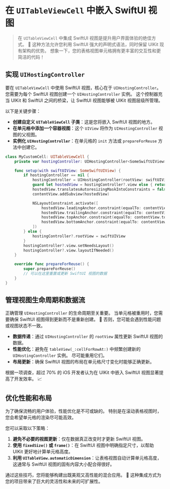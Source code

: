 ﻿# 在 `UITableViewCell` 中嵌入 SwiftUI 视图

> 在 `UITableViewCell` 中集成 SwiftUI 视图是提升用户界面体验的绝佳方式。 🚀 这种方法允许您利用 SwiftUI 强大的声明式语法，同时保留 UIKit 现有架构的优势。 想象一下，您的表格视图单元格拥有更丰富的交互性和更简洁的代码！

## 实现 `UIHostingController`

要在 `UITableViewCell` 中使用 SwiftUI 视图，核心在于 `UIHostingController`。 您需要为每个 SwiftUI 视图创建一个 `UIHostingController` 实例。 这个控制器充当 UIKit 和 SwiftUI 之间的桥梁，让 SwiftUI 视图能够被 UIKit 视图层级所管理。

以下是关键步骤：

*   **创建自定义 `UITableViewCell` 子类**：这是您将嵌入 SwiftUI 视图的地方。
*   **在单元格中添加一个容器视图**：这个 `UIView` 将作为 `UIHostingController` 视图的父视图。
*   **实例化 `UIHostingController`**：在单元格的 `init` 方法或 `prepareForReuse` 方法中创建它。

```swift
class MyCustomCell: UITableViewCell {
    private var hostingController: UIHostingController<SomeSwiftUIView>?

    func setup(with swiftUIView: SomeSwiftUIView) {
        if hostingController == nil {
            hostingController = UIHostingController(rootView: swiftUIView)
            guard let hostedView = hostingController?.view else { return }
            hostedView.translatesAutoresizingMaskIntoConstraints = false
            contentView.addSubview(hostedView)

            NSLayoutConstraint.activate([
                hostedView.leadingAnchor.constraint(equalTo: contentView.leadingAnchor),
                hostedView.trailingAnchor.constraint(equalTo: contentView.trailingAnchor),
                hostedView.topAnchor.constraint(equalTo: contentView.topAnchor),
                hostedView.bottomAnchor.constraint(equalTo: contentView.bottomAnchor)
            ])
        } else {
            hostingController?.rootView = swiftUIView
        }
        hostingController?.view.setNeedsLayout()
        hostingController?.view.layoutIfNeeded()
    }

    override func prepareForReuse() {
        super.prepareForReuse()
        // 可以在这里重置或更新 SwiftUI 视图的数据
    }
}
```

## 管理视图生命周期和数据流

正确管理 `UIHostingController` 的生命周期至关重要。 当单元格被重用时，您需要确保 SwiftUI 视图得到更新而不是重新创建。 🔄 否则，您可能会遇到性能问题或视图状态不一致。

*   **数据传递**：通过 `UIHostingController` 的 `rootView` 属性更新 SwiftUI 视图的数据。
*   **性能优化**：避免在 `tableView(_:cellForRowAt:)` 中频繁创建新的 `UIHostingController` 实例。 尽可能重用它们。
*   **布局更新**：确保 SwiftUI 视图的布局在单元格尺寸变化时能够正确更新。

根据一项调查，超过 70% 的 iOS 开发者认为在 UIKit 中嵌入 SwiftUI 视图显著提高了开发效率。 📈

## 优化性能和布局

为了确保流畅的用户体验，性能优化是不可或缺的。 特别是在滚动表格视图时，您会希望单元格的渲染尽可能高效。

您可以采取以下策略：

1.  **避免不必要的视图更新**：仅在数据真正改变时才更新 SwiftUI 视图。
2.  **使用 `fixedSize()` 或 `frame()`**：在 SwiftUI 视图中明确指定尺寸，以帮助 UIKit 更好地计算单元格高度。
3.  **利用 `UITableView.automaticDimension`**：让表格视图自动计算单元格高度，这通常与 SwiftUI 视图的固有内容大小配合得很好。

通过这些技巧，您将能够构建出既美观又高性能的混合应用。 🚀 这种集成方式为您的项目带来了巨大的灵活性和未来的可扩展性。


